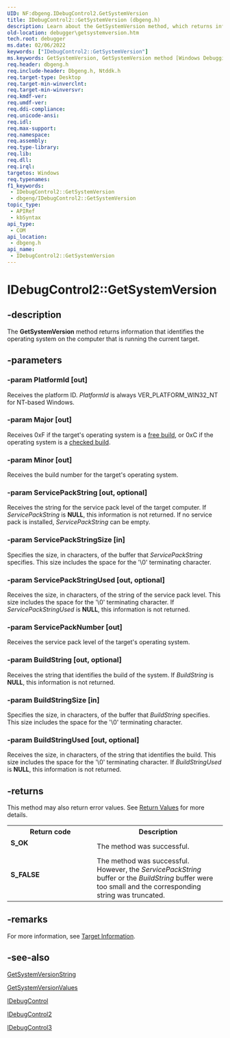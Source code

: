 ```yaml
---
UID: NF:dbgeng.IDebugControl2.GetSystemVersion
title: IDebugControl2::GetSystemVersion (dbgeng.h)
description: Learn about the GetSystemVersion method, which returns information that identifies the operating system on the computer that's running the current target.
old-location: debugger\getsystemversion.htm
tech.root: debugger
ms.date: 02/06/2022
keywords: ["IDebugControl2::GetSystemVersion"]
ms.keywords: GetSystemVersion, GetSystemVersion method [Windows Debugging], GetSystemVersion method [Windows Debugging],IDebugControl interface, GetSystemVersion method [Windows Debugging],IDebugControl2 interface, GetSystemVersion method [Windows Debugging],IDebugControl3 interface, IDebugControl interface [Windows Debugging],GetSystemVersion method, IDebugControl2 interface [Windows Debugging],GetSystemVersion method, IDebugControl2.GetSystemVersion, IDebugControl2::GetSystemVersion, IDebugControl3 interface [Windows Debugging],GetSystemVersion method, IDebugControl3::GetSystemVersion, IDebugControl::GetSystemVersion, IDebugControl_92a4c34c-aa39-43e5-ad31-0ce26e45c246.xml, dbgeng/IDebugControl2::GetSystemVersion, dbgeng/IDebugControl3::GetSystemVersion, dbgeng/IDebugControl::GetSystemVersion, debugger.getsystemversion
req.header: dbgeng.h
req.include-header: Dbgeng.h, Ntddk.h
req.target-type: Desktop
req.target-min-winverclnt: 
req.target-min-winversvr: 
req.kmdf-ver: 
req.umdf-ver: 
req.ddi-compliance: 
req.unicode-ansi: 
req.idl: 
req.max-support: 
req.namespace: 
req.assembly: 
req.type-library: 
req.lib: 
req.dll: 
req.irql: 
targetos: Windows
req.typenames: 
f1_keywords:
 - IDebugControl2::GetSystemVersion
 - dbgeng/IDebugControl2::GetSystemVersion
topic_type:
 - APIRef
 - kbSyntax
api_type:
 - COM
api_location:
 - dbgeng.h
api_name:
 - IDebugControl2::GetSystemVersion
---
```


# IDebugControl2::GetSystemVersion


## -description

The <b>GetSystemVersion</b> method returns information that identifies the operating system on the computer that is running the current target.

## -parameters

### -param PlatformId [out]


Receives the platform ID. <i>PlatformId</i> is always VER_PLATFORM_WIN32_NT for NT-based Windows.

### -param Major [out]


Receives 0xF if the target's operating system is a <a href="/windows-hardware/drivers/">free build</a>, or 0xC if the operating system is a <a href="/windows-hardware/drivers/">checked build</a>.

### -param Minor [out]


Receives the build number for the target's operating system.

### -param ServicePackString [out, optional]


Receives the string for the service pack level of the target computer.  If <i>ServicePackString</i> is <b>NULL</b>, this information is not returned.  If no service pack is installed, <i>ServicePackString</i> can be empty.

### -param ServicePackStringSize [in]


Specifies the size, in characters, of the buffer that <i>ServicePackString</i> specifies. This size includes the space for the '\0' terminating character.

### -param ServicePackStringUsed [out, optional]


Receives the size, in characters, of the string of the service pack level. This size includes the space for the '\0' terminating character. If <i>ServicePackStringUsed</i> is <b>NULL</b>, this information is not returned.

### -param ServicePackNumber [out]


Receives the service pack level of the target's operating system.

### -param BuildString [out, optional]


Receives the string that identifies the build of the system.  If <i>BuildString</i> is <b>NULL</b>, this information is not returned.

### -param BuildStringSize [in]


Specifies the size, in characters, of the buffer that <i>BuildString</i> specifies. This size includes the space for the '\0' terminating character.

### -param BuildStringUsed [out, optional]


Receives the size, in characters, of the string that identifies the build. This size includes the space for the '\0' terminating character. If <i>BuildStringUsed</i> is <b>NULL</b>, this information is not returned.

## -returns

This method may also return error values.  See <a href="/windows-hardware/drivers/debugger/hresult-values">Return Values</a> for more details.

<table>
<tr>
<th>Return code</th>
<th>Description</th>
</tr>
<tr>
<td width="40%">
<dl>
<dt><b>S_OK</b></dt>
</dl>
</td>
<td width="60%">
The method was successful.

</td>
</tr>
<tr>
<td width="40%">
<dl>
<dt><b>S_FALSE</b></dt>
</dl>
</td>
<td width="60%">
The method was successful. However, the <i>ServicePackString</i> buffer or the <i>BuildString</i> buffer were too small and the corresponding string was truncated.

</td>
</tr>
</table>

## -remarks

For more information, see <a href="/windows-hardware/drivers/debugger/target-information">Target Information</a>.

## -see-also

<a href="/windows-hardware/drivers/ddi/dbgeng/nf-dbgeng-idebugcontrol4-getsystemversionstring">GetSystemVersionString</a>



<a href="/windows-hardware/drivers/ddi/dbgeng/nf-dbgeng-idebugcontrol4-getsystemversionvalues">GetSystemVersionValues</a>



<a href="/windows-hardware/drivers/ddi/dbgeng/nn-dbgeng-idebugcontrol">IDebugControl</a>



<a href="/windows-hardware/drivers/ddi/dbgeng/nn-dbgeng-idebugcontrol2">IDebugControl2</a>



<a href="/windows-hardware/drivers/ddi/dbgeng/nn-dbgeng-idebugcontrol3">IDebugControl3</a>


